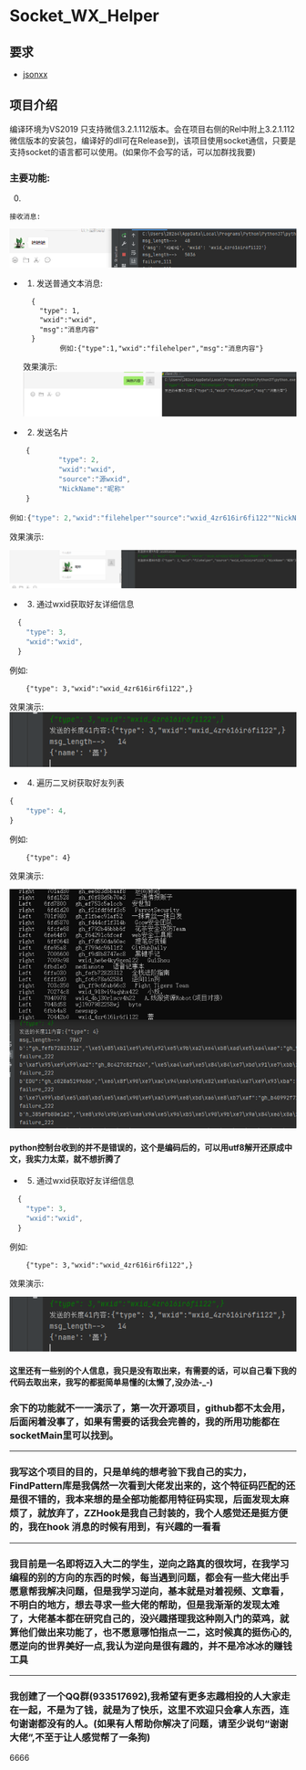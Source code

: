 # Socket_WX_Helper

## 要求

+ [jsonxx](https://www.runoob.com)


## 项目介绍
  编译环境为VS2019 只支持微信3.2.1.112版本。会在项目右侧的Rel中附上3.2.1.112微信版本的安装包，编译好的dll可在Release到，该项目使用socket通信，只要是支持socket的语言都可以使用。(如果你不会写的话，可以加群找我要)

### 主要功能:
  0.
    接收消息:
    
    
![image](https://github.com/2826430176/Wx_Socket_Helper/blob/main/Static/recv_msg.png)


  + 1. 发送普通文本消息:
    ```
      {
        "type": 1,
        "wxid":"wxid",
        "msg":"消息内容"
      }
             例如:{"type":1,"wxid":"filehelper","msg":"消息内容"}
     ```        
    效果演示:
![image](https://github.com/2826430176/Wx_Socket_Helper/blob/main/Static/%E5%8F%91%E9%80%81%E6%99%AE%E9%80%9A%E6%B6%88%E6%81%AF.png)


   + 2. 发送名片
```javascript
    {
            "type": 2,
            "wxid":"wxid",
            "source":"源wxid",
            "NickName":"昵称"
    }

例如:{"type": 2,"wxid":"filehelper""source":"wxid_4zr616ir6fi122""NickName":"昵称"}
```

效果演示:

![image](https://github.com/2826430176/Wx_Socket_Helper/blob/main/Static/sendxmlcard.png)


  + 3. 通过wxid获取好友详细信息
```javascript
  {
    "type": 3,
    "wxid":"wxid",
  }
```
例如:

        {"type": 3,"wxid":"wxid_4zr616ir6fi122",}

效果演示:
![image](https://github.com/2826430176/Wx_Socket_Helper/blob/main/Static/wxid%E8%8E%B7%E5%8F%96%E8%AF%A6%E7%BB%86%E4%BF%A1%E6%81%AF.jpg)


  + 4. 遍历二叉树获取好友列表
```javascript
{
    "type": 4,
}
```
例如:

        {"type": 4}

效果演示:

![image](https://github.com/2826430176/Wx_Socket_Helper/blob/main/Static/%E8%8E%B7%E5%8F%96%E5%A5%BD%E5%8F%8B%E5%88%97%E8%A1%A8.png)


#### python控制台收到的并不是错误的，这个是编码后的，可以用utf8解开还原成中文，我实力太菜，就不想折腾了

 + 5.  通过wxid获取好友详细信息
```javascript
  {
    "type": 3,
    "wxid":"wxid",
  }
```
例如:

        {"type": 3,"wxid":"wxid_4zr616ir6fi122",}

效果演示:

![image](https://github.com/2826430176/Wx_Socket_Helper/blob/main/Static/wxid%E8%8E%B7%E5%8F%96%E8%AF%A6%E7%BB%86%E4%BF%A1%E6%81%AF.jpg)

#### 这里还有一些别的个人信息，我只是没有取出来，有需要的话，可以自己看下我的代码去取出来，我写的都挺简单易懂的(太懒了,没办法-_-)


### 余下的功能就不一一演示了，第一次开源项目，github都不太会用，后面闲着没事了，如果有需要的话我会完善的，我的所用功能都在socketMain里可以找到。




----

### 我写这个项目的目的，只是单纯的想考验下我自己的实力，FindPattern库是我偶然一次看到大佬发出来的，这个特征码匹配的还是很不错的，我本来想的是全部功能都用特征码实现，后面发现太麻烦了，就放弃了，ZZHook是我自己封装的，我个人感觉还是挺方便的，我在hook 消息的时候有用到，有兴趣的一看看

---

### 我目前是一名即将迈入大二的学生，逆向之路真的很坎坷，在我学习编程的别的方向的东西的时候，每当遇到问题，都会有一些大佬出手愿意帮我解决问题，但是我学习逆向，基本就是对着视频、文章看，不明白的地方，想去寻求一些大佬的帮助，但是我渐渐的发现太难了，大佬基本都在研究自己的，没兴趣搭理我这种刚入门的菜鸡，就算他们做出来功能了，也不愿意哪怕指点一二，这时候真的挺伤心的,愿逆向的世界美好一点,我认为逆向是很有趣的，并不是冷冰冰的赚钱工具


---

### 我创建了一个QQ群(933517692),我希望有更多志趣相投的人大家走在一起，不是为了钱，就是为了快乐，这里不欢迎只会拿人东西，连句谢谢都没有的人。(如果有人帮助你解决了问题，请至少说句“谢谢大佬”,不至于让人感觉帮了一条狗)


6666